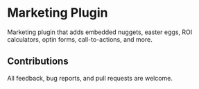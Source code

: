 # Marketing Plugin

Marketing plugin that adds embedded nuggets, easter eggs, ROI calculators, optin forms, call-to-actions, and more.

## Contributions

All feedback, bug reports, and pull requests are welcome.
